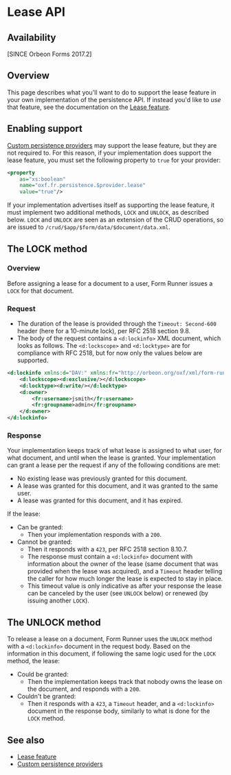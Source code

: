 # Lease API

## Availability

[SINCE Orbeon Forms 2017.2]

## Overview

This page describes what you'll want to do to support the lease feature in your own implementation of the persistence API. If instead you'd like to *use* that feature, see the documentation on the [Lease feature](/form-runner/feature/lease.md).

## Enabling support

[Custom persistence providers](custom-persistence-providers.md) may support the lease feature, but they are not required to. For this reason, if your implementation does support the lease feature, you must set the following property to `true` for your provider:

```xml
<property 
    as="xs:boolean" 
    name="oxf.fr.persistence.$provider.lease"                            
    value="true"/>
```

If your implementation advertises itself as supporting the lease feature, it must implement two additional methods, `LOCK` and `UNLOCK`, as described below. `LOCK` and `UNLOCK` are seen as an extension of the CRUD operations, so are issued to `/crud/$app/$form/data/$document/data.xml`.

## The LOCK method

### Overview

Before assigning a lease for a document to a user, Form Runner issues a `LOCK` for that document.

### Request

- The duration of the lease is provided through the `Timeout: Second-600` header (here for a 10-minute lock), per RFC 2518 section 9.8.
- The body of the request contains a `<d:lockinfo>` XML document, which looks as follows. The `<d:lockscope>` and `<d:locktype>` are for compliance with RFC 2518, but for now only the values below are supported.

```xml
<d:lockinfo xmlns:d="DAV:" xmlns:fr="http://orbeon.org/oxf/xml/form-runner">
    <d:lockscope><d:exclusive/></d:lockscope>
    <d:locktype><d:write/></d:locktype>
    <d:owner>
        <fr:username>jsmith</fr:username>
        <fr:groupname>admin</fr:groupname>
    </d:owner>
</d:lockinfo>
```

### Response

Your implementation keeps track of what lease is assigned to what user, for what document, and until when the lease is granted. Your implementation can grant a lease per the request if any of the following conditions are met:

- No existing lease was previously granted for this document.
- A lease was granted for this document, and it was granted to the same user.
- A lease was granted for this document, and it has expired.

If the lease:

- Can be granted:
    - Then your implementation responds with a `200`.
- Cannot be granted:
    - Then it responds with a `423`, per RFC 2518 section 8.10.7.
    - The response must contain a `<d:lockinfo>` document with information about the owner of the lease (same document that was provided when the lease was acquired), and a `Timeout` header telling the caller for how much longer the lease is expected to stay in place.
    - This timeout value is only indicative as after your response the lease can be canceled by the user (see `UNLOCK` below) or renewed (by issuing another `LOCK`).

## The UNLOCK method

To release a lease on a document, Form Runner uses the `UNLOCK` method with a `<d:lockinfo>` document in the request body. Based on the information in this document, if following the same logic used for the `LOCK` method, the lease:

- Could be granted:
    - Then the implementation keeps track that nobody owns the lease on the document, and responds with a `200`.
- Couldn't be granted:
    - Then it responds with a `423`, a `Timeout` header, and a `<d:lockinfo>` document in the response body, similarly to what is done for the `LOCK` method.

## See also

- [Lease feature](/form-runner/feature/lease.md)
- [Custom persistence providers](custom-persistence-providers.md)
